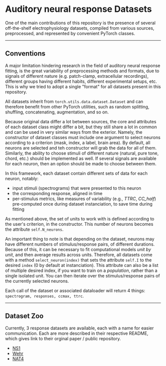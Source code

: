 # Auditory neural response Datasets

One of the main contributions of this repository is the presence of several off-the-shelf electrophysiology datasets, 
compiled from various sources, preprocessed, and represented by convenient PyTorch classes.


---

## Conventions

A major limitation hindering research in the field of auditory neural response fitting, is the great variability of 
preprocessing methods and formats, due to signals of different nature (e.g. patch-clamp, extracellular recordings),
different groups having different habits, different experimental setups, etc. This is why we tried to adopt a single 
"format" for all datasets present in this repository.

All datasets inherit from `torch.utils.data.dataset.Dataset` and can therefore benefit from other PyTorch utilities, 
such as random splitting, shuffling, concatenating, augmentation, and so on.

Because original data differ a lot between sources, the core and attributes of each dataset class might differ a bit, 
but they still share a lot in common and can be used in very similar ways from the exterior.
Namely, the constructor of dataset classes must include one argument to select neurons according to a criterion (mask, 
index, a label, brain area). By default, all neurons are selected and teh constructor will grab the data for all of them. Similarly, the ability to choose stimuli of different nature (natural, pure tone, chord, etc.) 
should be implemented as well. If several signals are available for each neuron, then an option should be made to choose 
between them.

In this framework, each dataset contain different sets of data for each neuron, notably:
* input stimuli (spectrograms) that were presented to this neuron
* the corresponding response, aligned in time
* per-stimulus metrics, like measures of variability (e.g., *TTRC*, *CC_half*) pre-computed once during dataset instanciation,
to save time during fitting

As mentioned above, the set of units to work with is defined according to the user's criterion, in the constructor. 
This number of neurons becomes the attribute `self.N_neurons`. 

An important thing to note is that depending on the dataset, neurons may have different numbers of stimulus/response pairs,
of different durations. Because of this, it can be necessary to fit computational models *unit by unit*, and then average 
results across units. Therefore, all datasets come with a method `select_neuron(index)` that sets the attribute `self.I` 
to the desired `index` (0 by default at instanciation). This attribute can also be a list of multiple desired index, if
you want to train on a *population*, rather than a single isolated unit. You can then iterate over the stimulus/response 
pairs of the currently selected neurons.

Each call of the dataset or associated dataloader will return 4 things: `spectrogram, responses, ccmax, ttrc`.



---

## Dataset Zoo

Currently, 3 response datasets are available, each with a name for easier communication. Each are more described in their
respective README, which gives link to their orginal paper / public repository.
* [NS1](datasets/NS1_DRC/README.md)
* [Wehr](datasets/CRCNS_AC1_Wehr/README.md)
* [NAT4](datasets/NAT4/README.md)